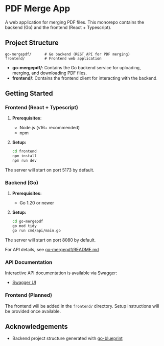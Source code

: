 # PDF Merge App

A web application for merging PDF files. This monorepo contains the backend (Go) and the frontend (React + Typescript).

## Project Structure

```
go-mergepdf/      # Go backend (REST API for PDF merging)
frontend/         # Frontend web application
```

- **go-mergepdf/**: Contains the Go backend service for uploading, merging, and downloading PDF files.  
- **frontend/**: Contains the frontend client for interacting with the backend.

## Getting Started

### Frontend (React + Typescript)

1. **Prerequisites:**  
   - Node.js (v16+ recommended)
   - npm

2. **Setup:**  
   ```bash
   cd frontend
   npm install
   npm run dev
   ```

The server will start on port 5173 by default.

### Backend (Go)

1. **Prerequisites:**  
   - Go 1.20 or newer

2. **Setup:**  
   ```bash
   cd go-mergepdf
   go mod tidy
   go run cmd/api/main.go
   ```

The server will start on port 8080 by default.

For API details, see [go-mergepdf/README.md](go-mergepdf/README.md)

### API Documentation

Interactive API documentation is available via Swagger:

- [Swagger UI](http://localhost:8080/swagger/index.html)

### Frontend (Planned)

The frontend will be added in the `frontend/` directory. Setup instructions will be provided once available.

## Acknowledgements
- Backend project structure generated with [go-blueprint](https://github.com/Melkeydev/go-blueprint)